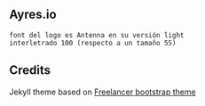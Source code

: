 ## Ayres.io


```
font del logo es Antenna en su versión light
interletrado 100 (respecto a un tamaño 55)
```

## Credits
Jekyll theme based on [Freelancer bootstrap theme ](http://startbootstrap.com/template-overviews/freelancer/)


